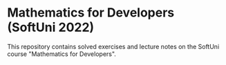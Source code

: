 # Mathematics for Developers (SoftUni 2022)

This repository contains solved exercises and lecture notes on the SoftUni course "Mathematics for Developers".
